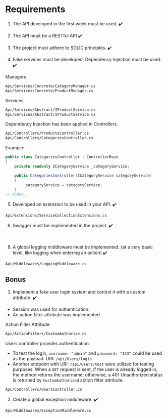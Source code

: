 # Requirements
1. The API developed in the first week must be used. ✔️

2. The API must be a RESTful API ✔️

3. The project must adhere to SOLID principles. ✔️

4. Fake services must be developed, Dependency Injection must be used. ✔️

Managers
```bash
Api/Services/Concrete/CategoryManager.cs
Api/Services/Concrete/ProductManager.cs
```

Services 
```bash
Api/Services/Abstract/IProductService.cs
Api/Services/Abstract/IProductService.cs
```

Dependency Injection has been applied in Controllers.
```bash
Api/Controllers/ProductsController.cs
Api/Controllers/CategoriesController.cs
```

Example:
```cs
public class CategoriesController : ControllerBase
{
    private readonly ICategoryService _categoryService;

    public CategoriesController(ICategoryService categoryService)
    {
        _categoryService = categoryService;
    }
// codes..
```

5. Developed an extension to be used in your API. ✔️

```bash
Api/Extensions/ServiceCollectionExtensions.cs
```

6. Swagger must be implemented in the project. ✔️

<br>

8. A global logging middleware must be implemented. (at a very basic level, like logging when entering an action) ✔️

```bash
Api/Middlewares/LoggingMiddleware.cs
```

## Bonus

1. Implement a fake user login system and control it with a custom attribute.  ✔️
  * Session was used for authentication.
  * An action filter attribute was implemented.

Action Filter Attribute
```bash
Api/ActionFilters/CustomAuthorize.cs
```

Users controller provides authentication.
* To test the login, ``username: "admin"`` and ``password: "123"`` could be used as the payload. URI: ``/api/Users/login``
* Another endpoint with URI: ``/api/Users/test`` were utilized for testing purposes. When a ``GET`` request is sent, if the user is already logged in, the method returns the username; otherwise, a 401 Unauthorized status is returned by ``CustomAuthorized`` action filter attribute.

```bash
Api/Controllers/UsersController.cs
```

2. Create a global exception middleware.  ✔️
```bash
Api/Middlewares/ExceptionMiddleware.cs
```
